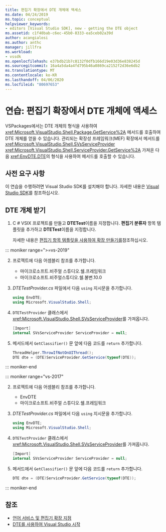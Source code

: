 ```yaml
---
title: 편집기 확장에서 DTE 개체에 액세스
ms.date: 04/24/2019
ms.topic: conceptual
helpviewer_keywords:
- editors [Visual Studio SDK], new - getting the DTE object
ms.assetid: c1f40bab-c6ec-45b0-8333-ea5ceb02a39d
author: acangialosi
ms.author: anthc
manager: jillfra
ms.workload:
- vssdk
ms.openlocfilehash: e37bdb21b7c8132f0dfb166d19e03d36e838245d
ms.sourcegitcommit: 16a4a5da4a4fd795b46a0869ca2152f2d36e6db2
ms.translationtype: MT
ms.contentlocale: ko-KR
ms.lasthandoff: 04/06/2020
ms.locfileid: "80697653"
---
```

# <a name="walkthrough-access-the-dte-object-from-an-editor-extension"></a>연습: 편집기 확장에서 DTE 개체에 액세스

VSPackages에서는 DTE 개체의 형식을 사용하여 <xref:Microsoft.VisualStudio.Shell.Package.GetService%2A> 메서드를 호출하여 DTE 개체를 얻을 수 있습니다. 관리되는 확장성 프레임워크(MEF) 확장에서 메서드를 <xref:Microsoft.VisualStudio.Shell.SVsServiceProvider> <xref:Microsoft.VisualStudio.Shell.ServiceProvider.GetService%2A> 가져온 다음 <xref:EnvDTE.DTE>의 형식을 사용하여 메서드를 호출할 수 있습니다.

## <a name="prerequisites"></a>사전 요구 사항

이 연습을 수행하려면 Visual Studio SDK를 설치해야 합니다. 자세한 내용은 [Visual Studio SDK](../extensibility/visual-studio-sdk.md)를 참조하십시오.

## <a name="get-the-dte-object"></a>DTE 개체 받기

1. C # VSIX 프로젝트를 만들고 **DTETest**이름을 지정합니다. **편집기 분류자** 항목 템플릿을 추가하고 **DTETest**이름을 지정합니다.

   자세한 내용은 [편집기 항목 템플릿을 사용하여 확장 만들기를](../extensibility/creating-an-extension-with-an-editor-item-template.md)참조하십시오.

::: moniker range=">=vs-2019"

2. 프로젝트에 다음 어셈블리 참조를 추가합니다.

    - 마이크로소프트.비주얼 스튜디오.쉘.프레임워크
    - 마이크로소프트.비주얼스튜디오.쉘.불변.10.0

3. *DTETestProvider.cs* 파일에서 다음 `using` 지시문을 추가합니다.

    ```csharp
    using EnvDTE;
    using Microsoft.VisualStudio.Shell;
    ```

4. `DTETestProvider` 클래스에서 <xref:Microsoft.VisualStudio.Shell.SVsServiceProvider>를 가져옵니다.

    ```csharp
    [Import]
    internal SVsServiceProvider ServiceProvider = null;
    ```

5. 메서드에서 `GetClassifier()` 문 앞에 다음 코드를 `return` 추가합니다.

    ```csharp
   ThreadHelper.ThrowIfNotOnUIThread();
   DTE dte = (DTE)ServiceProvider.GetService(typeof(DTE));
   ```

::: moniker-end

::: moniker range="vs-2017"

2. 프로젝트에 다음 어셈블리 참조를 추가합니다.

   - EnvDTE
   - 마이크로소프트.비주얼 스튜디오.쉘.프레임워크

3. *DTETestProvider.cs* 파일에서 다음 `using` 지시문을 추가합니다.

    ```csharp
    using EnvDTE;
    using Microsoft.VisualStudio.Shell;
    ```

4. `DTETestProvider` 클래스에서 <xref:Microsoft.VisualStudio.Shell.SVsServiceProvider>를 가져옵니다.

    ```csharp
    [Import]
    internal SVsServiceProvider ServiceProvider = null;
    ```

5. 메서드에서 `GetClassifier()` 문 앞에 다음 코드를 `return` 추가합니다.

    ```csharp
   DTE dte = (DTE)ServiceProvider.GetService(typeof(DTE));
   ```

::: moniker-end

## <a name="see-also"></a>참조

- [언어 서비스 및 편집기 확장 지점](../extensibility/language-service-and-editor-extension-points.md)
- [DTE를 사용하여 Visual Studio 시작](launch-visual-studio-dte.md)
